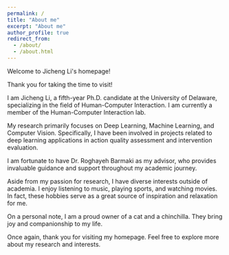 ```yaml
---
permalink: /
title: "About me"
excerpt: "About me"
author_profile: true
redirect_from: 
  - /about/
  - /about.html
---
```


Welcome to Jicheng Li's homepage!

Thank you for taking the time to visit!

I am Jicheng Li, a fifth-year Ph.D. candidate at the University of Delaware, specializing in the field of Human-Computer Interaction. I am currently a member of the Human-Computer Interaction lab.

My research primarily focuses on Deep Learning, Machine Learning, and Computer Vision. Specifically, I have been involved in projects related to deep learning applications in action quality assessment and intervention evaluation.

I am fortunate to have Dr. Roghayeh Barmaki as my advisor, who provides invaluable guidance and support throughout my academic journey.

Aside from my passion for research, I have diverse interests outside of academia. I enjoy listening to music, playing sports, and watching movies. In fact, these hobbies serve as a great source of inspiration and relaxation for me.

On a personal note, I am a proud owner of a cat and a chinchilla. They bring joy and companionship to my life.

Once again, thank you for visiting my homepage. Feel free to explore more about my research and interests.

